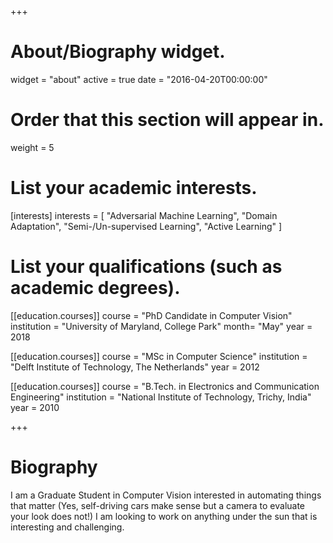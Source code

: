 +++
# About/Biography widget.
widget = "about"
active = true
date = "2016-04-20T00:00:00"

# Order that this section will appear in.
weight = 5

# List your academic interests.
[interests]
  interests = [
    "Adversarial Machine Learning",
    "Domain Adaptation",
    "Semi-/Un-supervised Learning",
    "Active Learning"
  ]

# List your qualifications (such as academic degrees).
[[education.courses]]
  course = "PhD Candidate in Computer Vision"
  institution = "University of Maryland, College Park"
  month= "May"
  year = 2018

[[education.courses]]
  course = "MSc in Computer Science"
  institution = "Delft Institute of Technology, The Netherlands"
  year = 2012

[[education.courses]]
  course = "B.Tech. in Electronics and Communication Engineering"
  institution = "National Institute of Technology, Trichy, India"
  year = 2010
 
+++

# Biography

I am a Graduate Student in Computer Vision interested in automating things that matter (Yes, self-driving cars make sense but a camera to evaluate your look does not!) I am looking to work on anything under the sun that is interesting and challenging.
